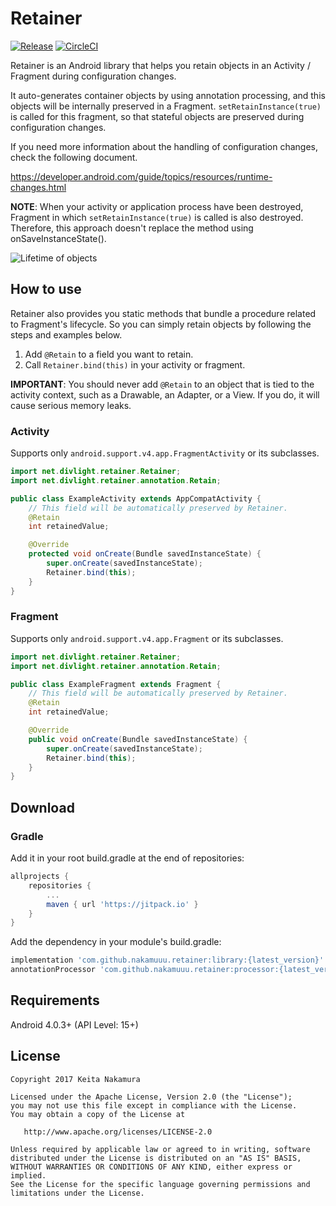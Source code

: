 # Retainer

[![Release](https://jitpack.io/v/nakamuuu/retainer.svg)](https://jitpack.io/#nakamuuu/retainer) [![CircleCI](https://circleci.com/gh/nakamuuu/retainer.svg?style=svg)](https://circleci.com/gh/nakamuuu/retainer)

Retainer is an Android library that helps you retain objects in an Activity / Fragment during configuration changes.

It auto-generates container objects by using annotation processing, and this objects will be internally preserved in a Fragment.
`setRetainInstance(true)` is called for this fragment, so that stateful objects are preserved during configuration changes.

If you need more information about the handling of configuration changes, check the following document.

https://developer.android.com/guide/topics/resources/runtime-changes.html

**NOTE**: When your activity or application process have been destroyed, Fragment in which `setRetainInstance(true)` is called is also destroyed. Therefore, this approach doesn't replace the method using onSaveInstanceState().

![Lifetime of objects](https://user-images.githubusercontent.com/12740720/36219838-04da1f64-11fc-11e8-8848-6da515ac5f80.jpeg)

## How to use

Retainer also provides you static methods that bundle a procedure related to Fragment's lifecycle.
So you can simply retain objects by following the steps and examples below.

1. Add `@Retain` to a field you want to retain.
1. Call `Retainer.bind(this)` in your activity or fragment.

**IMPORTANT**: You should never add `@Retain` to an object that is tied to the activity context, such as a Drawable, an Adapter, or a View.
If you do, it will cause serious memory leaks.

### Activity

Supports only `android.support.v4.app.FragmentActivity` or its subclasses.

```java
import net.divlight.retainer.Retainer;
import net.divlight.retainer.annotation.Retain;

public class ExampleActivity extends AppCompatActivity {
    // This field will be automatically preserved by Retainer.
    @Retain
    int retainedValue;

    @Override
    protected void onCreate(Bundle savedInstanceState) {
        super.onCreate(savedInstanceState);
        Retainer.bind(this);
    }
}
```

### Fragment

Supports only `android.support.v4.app.Fragment` or its subclasses.

```java
import net.divlight.retainer.Retainer;
import net.divlight.retainer.annotation.Retain;

public class ExampleFragment extends Fragment {
    // This field will be automatically preserved by Retainer.
    @Retain
    int retainedValue;

    @Override
    public void onCreate(Bundle savedInstanceState) {
        super.onCreate(savedInstanceState);
        Retainer.bind(this);
    }
}
```

## Download

### Gradle

Add it in your root build.gradle at the end of repositories:

```groovy
allprojects {
    repositories {
        ...
        maven { url 'https://jitpack.io' }
    }
}
```

Add the dependency in your module's build.gradle:

```groovy
implementation 'com.github.nakamuuu.retainer:library:{latest_version}'
annotationProcessor 'com.github.nakamuuu.retainer:processor:{latest_version}'
```

## Requirements

Android 4.0.3+ (API Level: 15+)

## License

```
Copyright 2017 Keita Nakamura

Licensed under the Apache License, Version 2.0 (the "License");
you may not use this file except in compliance with the License.
You may obtain a copy of the License at

   http://www.apache.org/licenses/LICENSE-2.0

Unless required by applicable law or agreed to in writing, software
distributed under the License is distributed on an "AS IS" BASIS,
WITHOUT WARRANTIES OR CONDITIONS OF ANY KIND, either express or implied.
See the License for the specific language governing permissions and
limitations under the License.
```
